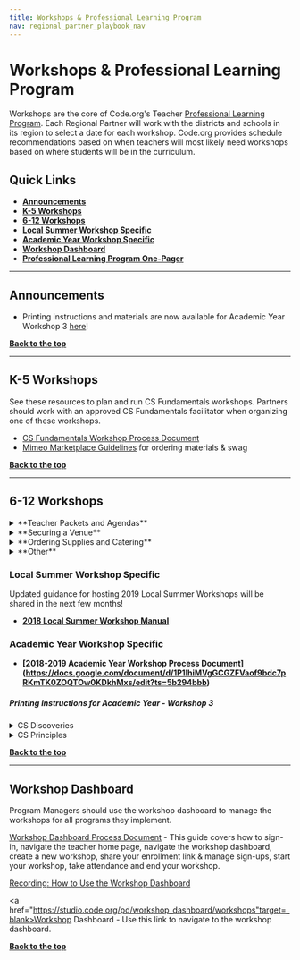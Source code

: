 ```yaml
---
title: Workshops & Professional Learning Program
nav: regional_partner_playbook_nav
---
```

<meta name="robots" content="noindex">

<a id="top"></a>

# Workshops & Professional Learning Program

Workshops are the core of Code.org's Teacher [Professional Learning Program](https://code.org/educate/professional-learning-2018).  Each Regional Partner will work with the districts and schools in its region to select a date for each workshop. Code.org provides schedule recommendations based on when teachers will most likely need workshops based on where students will be in the curriculum.   

## Quick Links

- **[Announcements](#announce)**
- **[K-5 Workshops](#csf)**
- **[6-12 Workshops](#csp)**
- **[Local Summer Workshop Specific](#local)**
- **[Academic Year Workshop Specific](#academic)**
- **[Workshop Dashboard](#dashboard)**
- **[Professional Learning Program One-Pager](https://code.org/files/PLProgramsOverview_1-Pager.pdf)**


________________
<a id="announce"></a>

## Announcements

- Printing instructions and materials are now available for Academic Year Workshop 3 [here](#printing)!


[**Back to the top**](#top)
<br/>

________________
<a id="csf"></a>

## **K-5 Workshops**

See these resources to plan and run CS Fundamentals workshops. Partners should work with an approved CS Fundamentals facilitator when organizing one of these workshops.

- <a href="https://docs.google.com/document/d/1oRjTXIu12XF2dR9G6qfo7VfBeNn0GPrUPF_s4Pk3Ckg/edit#" target=_blank>CS Fundamentals Workshop Process Document</a>
- <a href="https://docs.google.com/document/d/1E3-0OajPte60A4IFovfmO0W7zRufDwJ7n-SHZCeSK_8/edit" target=_blank>Mimeo Marketplace Guidelines</a> for ordering materials & swag

[**Back to the top**](#top)
<br/>

________________
<a id="csp"></a>

## **6-12 Workshops**

<details>
  <summary>**Teacher Packets and Agendas**</summary>
  <p>
  <br/>
Please look at the agendas for each academic year workshop - shared with facilitators at the following links.  Pay particular attention to the "Supplies" portion of the agenda that the facilitator will need from regional partners to run a successful workshop.

- **[CS Discoveries](https://curriculum.code.org/plcsd/)**: See Workshop Agendas section 
- **[CS Principles](https://curriculum.code.org/plcsp/)**: See Workshop Agendas section
</p>
</details>

<details>
  <summary>**Securing a Venue**</summary>
  <p>
These guidelines explain the type of space your facilitators need to run a successful workshop and provide important tips to consider for logistics and teacher experience.  <br/>

| |Requirements and Suggestions|
|:-----|:-----------|
|**Location**|**Ask yourself these questions when searching for the ideal location for your workshop.**<br/> - Central location: Is the location central to the spread of teachers attending? <br/>- Catering: Are there several options to order from within 20 miles? Is there an internal or preferred caterer for the venue?<br/> - Parking: Does parking cost anything? Will teachers need parking passes? Is the lot close to an entrance? *Tip: teachers are more likely to show up to the workshop when parking is free.* <br/> - Access: Will there be someone from the venue there to open the building, help with getting supplies to your room(s), and be available to help with technology as needed during the workshop?|
|**Rooms and <br/>Set Up**|Reservation time: <br/> Every workshop requires 6 hours of content. Add breakfast/registration, lunch and any additional things you want to do with teachers as time on top of that.<br/> <br/> Rooms Needed:<br/>- One room for entire group<br/>- Breakout room to set up catering and for eating. Hallway space also works. We want to avoid interrupting the session by setting up food in the room.<br/>- Wall space for hanging poster sized paper with Blue painter's tape<br/><br/>Seating<br/>- Pods of 4 people for the size of the group. We recommend 8 pods.|  
|**Technology <br/>Requirements**| - Projector and screen<br/> - Power outlets and extension cords<br/> - Wifi that can support access by all participants (4 MB/s minimum, 8 MB/s is ideal.)<br/> |
|**Logistical and Facilitator One Pager Information**|- Physical Address of Workshop<br/>- Address to ship supplies (If needed)<br/> - Map of the Campus and/or building to help teachers find the room. Driving instructions should be provded to teachers. This can be done via Google Maps or Bing Maps.<br/> - Wifi strength, name and password. All participants will need to be on the network at the same time with no lag.<br/> - Arrangments for Access: You should make arrangements with your venue contact to give you access to the building and help you locate supplies.|
<br/>
</p>
</details>

<details>
  <summary>**Ordering Supplies and Catering**</summary>
  <p>
  <br/>
**Ordering Supplies**<br/>
The only supplies available through Mimeo for the 2018-19 academic year is swag for Administrator & Counselor PD.

Regional Partners were issued lump sump supplies payments for the 2018-19 academic year based on the number of Code.org-funded cohorts per program.

More information about ordering supplies for your 2019 Local Summer Workshop is coming soon!

Vist the [Ordering Supplies](https://code.org/educate/regional-partner/playbook/ordering-supplies) tile for more information. 

**Catering** <br/>
For multi-day events like summer workshops, provide a heartier breakfast to get teachers through the day, ideally breakfast sandwiches or a hot buffet, with juice and coffee service. In addition, the lunch option should vary from day to day.<br/>

Always accommodate vegetarian needs, roughly ⅓ of the order. In communications to teachers and workshop attendees ask that if they have special dietary restrictions that they plan accordingly. It’s very difficult to plan for every need, and is often more expensive.<br/><br/>
</p>
</details>

<details>
  <summary>**Other**</summary>
  <p>

- **[2018-19 Workshop Surveys Guide](https://docs.google.com/document/d/1YFHuan6wZWwqiN9YMymtzOKrAHMhiM7bOgRS8QPPF6w/edit):** Includes guidance for summer and academic year workshop surveys
- **Automated Emails:** Teachers attending your workshop will receive automated emails 10 days and 3 days prior to attending the workshop. You can see a copy of these emails in your workshop process documents.
</p>
</details>

<a id="local"></a>

### Local Summer Workshop Specific

Updated guidance for hosting 2019 Local Summer Workshops will be shared in the next few months!

- **[2018 Local Summer Workshop  Manual](https://docs.google.com/document/d/1FQV4RD8egjVv5WUTaAlGDIt-vrmSHcsotAYiUrHw_Gs/edit)**


<a id="academic"></a>

### Academic Year Workshop Specific

- **[2018-2019 Academic Year Workshop Process Document] (https://docs.google.com/document/d/1P1IhiMVgGCGZFVaof9bdc7pRKmTK0ZOQTOw0KDkhMxs/edit?ts=5b294bbb)**

<a id="printing"></a>

##### Printing Instructions for Academic Year - Workshop 3

<details>
  <summary>CS Discoveries</summary>
  <p>

<b>Unit 4 Lesson 4:</b>

- Print one copy of the <a href="https://docs.google.com/document/d/1JOVsR0T5P7zQ6LdxfDjRSsX1EC8xk0TYZKe7X_GjYlk/edit" target=_blank> User Interface Screens - Activity Guide</a> for each pair of participants
- Print one copy of the <a href="https://docs.google.com/document/d/1Rtla8WSmJol6sHT5SToep5_hhTM5I8z3UjA7yCap-nw/edit" target=_blank> User Testing (Computer) - Activity Guide </a> for each pair of participants
- Print one copy of the <a href="https://docs.google.com/document/d/1IPu6hsHRui_ChXogq0nklAUuPUae2yx0RaADW9b4Nrs/edit" target=_blank> User Testing (User) - Activity Guide </a> for each pair of participants
- Cut out the UI Screens

<b>Unit 5 Lesson 2</b>

- Print one copy per pair of participants - <a href="https://docs.google.com/document/d/1emQKHuyzXvzg3cShX88CH8r8kMXInjItRIu9PdrfRpI/edit" target=_blank> Representing Information - Activity Guide </a>
- Print one copy per pair of participants - <a href="https://docs.google.com/document/d/1Ljb64Eb31y5HkZayQvI0u0uLSuTkVtkXnh1jBiGCU18/edit" target=_blank> Animal Shapes - Manipulative </a>
- Make sure to cut up animal shapes before workshop

<b>Unit 5 Lesson 6</b>

- Print one copy per participants - <a href="https://docs.google.com/document/d/1i_s3XXcwG8QpE7dk7GfYkfcekGKTqpD0AOs1ZLvcnco/edit" target=_blank> Keeping Data Secret - Activity Guide </a>

</p>
</details>

<details>
  <summary>CS Principles</summary>
  <p>

1. Print one copy of the <a href="https://apcentral.collegeboard.org/pdf/ap-csp-explore-performance-task-scoring-guidelines-2019.pdf" target=_blank> Explore Task Rubric </a> for each participant


</p>
</details>

[**Back to the top**](#top)
<br/>


________________
<a id="dashboard"></a>

## **Workshop Dashboard**
Program Managers should use the workshop dashboard to manage the workshops for all programs they implement.

<a href="https://docs.google.com/document/d/1FEkjohxBfOkoSjPC0C3EvXztEf-kcocN8uk16WI2tlo/edit" target=_blank>Workshop Dashboard Process Document</a> - This guide covers how to sign-in, navigate the teacher home page, navigate the workshop dashboard, create a new workshop, share your enrollment link & manage sign-ups, start your workshop, take attendance and end your workshop.

[Recording: How to Use the Workshop Dashboard](http://videos.code.org/plp/workshop-dashboard.mp4)

<a href="https://studio.code.org/pd/workshop_dashboard/workshops"target=_blank>Workshop Dashboard</a> - Use this link to navigate to the workshop dashboard.

[**Back to the top**](#top)
